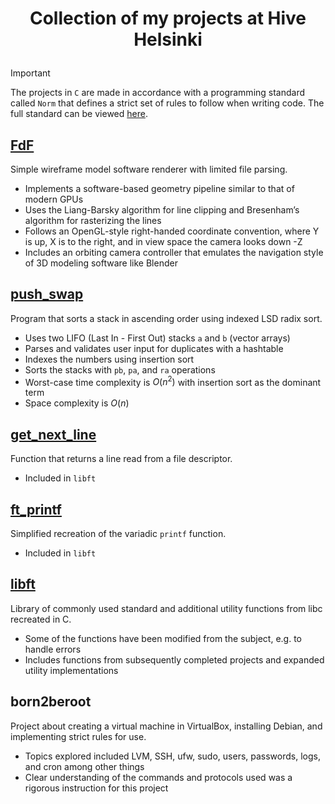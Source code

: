 # <p align="middle">Collection of my projects at Hive Helsinki</p>

> [!IMPORTANT]
> The projects in `C` are made in accordance with a programming standard called `Norm` that defines a strict set of rules to follow when writing code. The full standard can be viewed [here](https://github.com/42School/norminette/blob/master/pdf/en.norm.pdf).

## [FdF](https://github.com/mordori/FdF)

Simple wireframe model software renderer with limited file parsing.
- Implements a software-based geometry pipeline similar to that of modern GPUs
- Uses the Liang-Barsky algorithm for line clipping and Bresenham’s algorithm for rasterizing the lines
- Follows an OpenGL-style right-handed coordinate convention, where Y is up, X is to the right, and in view space the camera looks down -Z
- Includes an orbiting camera controller that emulates the navigation style of 3D modeling software like Blender


## [push_swap](https://github.com/mordori/push-swap)

Program that sorts a stack in ascending order using indexed LSD radix sort.
- Uses two LIFO (Last In - First Out) stacks `a` and `b` (vector arrays)
- Parses and validates user input for duplicates with a hashtable
- Indexes the numbers using insertion sort
- Sorts the stacks with `pb`, `pa`, and `ra` operations
- Worst-case time complexity is $O(n^2)$ with insertion sort as the dominant term
- Space complexity is $O(n)$

## [get_next_line](https://github.com/mordori/get_next_line)

Function that returns a line read from a file descriptor.
- Included in `libft`

## [ft_printf](https://github.com/mordori/ft_printf)

Simplified recreation of the variadic `printf` function.
- Included in `libft`

## [libft](https://github.com/mordori/libft)

Library of commonly used standard and additional utility functions from libc recreated in C.
- Some of the functions have been modified from the subject, e.g. to handle errors
- Includes functions from subsequently completed projects and expanded utility implementations

## born2beroot

Project about creating a virtual machine in VirtualBox, installing Debian, and implementing strict rules for use.
- Topics explored included LVM, SSH, ufw, sudo, users, passwords, logs, and cron among other things
- Clear understanding of the commands and protocols used was a rigorous instruction for this project
